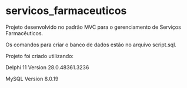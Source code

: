 # servicos_farmaceuticos

Projeto desenvolvido no padrão MVC para o gerenciamento de Serviços Farmacêuticos.

Os comandos para criar o banco de dados estão no arquivo script.sql.

Projeto foi criado utilizando:

  Delphi 11 Version 28.0.48361.3236

  MySQL Version 8.0.19
